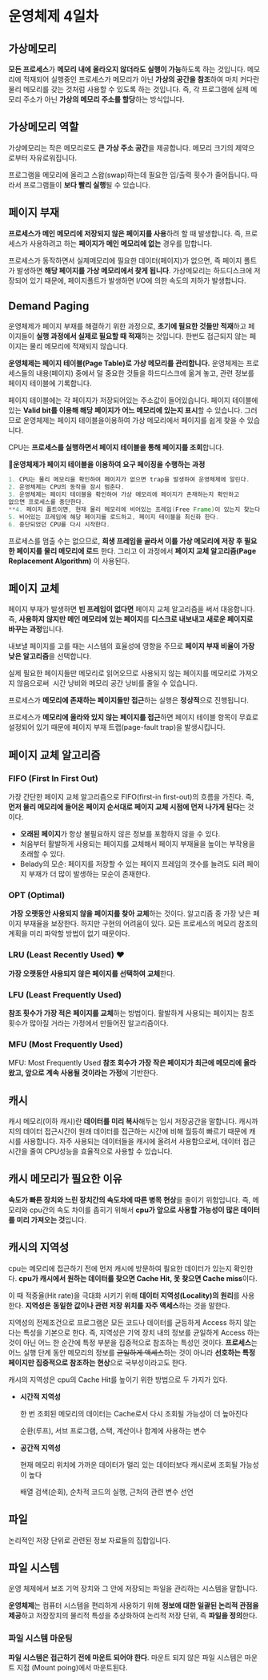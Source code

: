 # 운영체제 4일차

## 가상메모리

**모든 프로세스**가 **메모리 내에 올라오지 않더라도 실행이 가능**하도록 하는 것입니다. 메모리에 적재되어 실행중인 프로세스가 메모리가 아닌 **가상의 공간을 참조**하여 마치 커다란 물리 메모리를 갖는 것처럼 사용할 수 있도록 하는 것입니다. 즉, 각 프로그램에 실제 메모리 주소가 아닌 **가상의 메모리 주소를 할당**하는 방식입니다.

## 가상메모리 역할

가상메모리는 작은 메모리로도 **큰 가상 주소 공간**을 제공합니다. 메모리 크기의 제약으로부터 자유로워집니다.

프로그램을 메모리에 올리고 스왑(swap)하는데 필요한 입/출력 횟수가 줄어듭니다. 따라서 프로그램들이 **보다 빨리 실행**될 수 있습니다.

## 페이지 부재

**프로세스가 메인 메모리에 저장되지 않은 페이지를 사용**하려 할 때 발생합니다. 즉, 프로세스가 사용하려고 하는 **페이지가 메인 메모리에 없는** 경우를 맙합니다.

프로세스가 동작하면서 실제메모리에 필요한 데이터(페이지)가 없으면, 즉 페이지 폴트가 발생하면 **해당 페이지를 가상 메모리에서 찾게 됩니다**. 가상메모리는 하드디스크에 저장되어 있기 때문에, 페이지폴트가 발생하면 I/O에 의한 속도의 저하가 발생합니다.

## Demand Paging

운영체제가 페이지 부재를 해결하기 위한 과정으로, **초기에 필요한 것들만 적재**하고 페이지들이 **실행 과정에서 실제로 필요할 때 적재**하는 것입니다. 한번도 접근되지 않는 페이지는 물리 메모리에 적재되지 않습니다.

**운영체제는 페이지 테이블(Page Table)로 가상 메모리를 관리합니다.** 운영체제는 프로세스들의 내용(페이지) 중에서 덜 중요한 것들을 하드디스크에 옮겨 놓고, 관련 정보를 페이지 테이블에 기록합니다. 

페이지 테이블에는 각 페이지가 저장되어있는 주소값이 들어있습니다. 페이지 테이블에 있는 **Valid bit를 이용해 해당 페이지가 어느 메모리에 있는지 표시**할 수 있습니다. 그러므로 운영체제는 페이지 테이블을이용하여 가상 메모리에서 페이지를 쉽게 찾을 수 있습니다.

CPU는 **프로세스를 실행하면서 페이지 테이블을 통해 페이지를 조회**합니다.

🔅**운영체제가 페이지 테이블을 이용하여 요구 페이징을 수행하는 과정**

```java
1. CPU는 물리 메모리을 확인하여 페이지가 없으면 trap을 발생하여 운영체제에 알린다.
2. 운영체제는 CPU의 동작을 잠시 멈춘다.
3. 운영체제는 페이지 테이블을 확인하여 가상 메모리에 페이지가 존재하는지 확인하고
없으면 프로세스를 중단한다.
**4. 페이지 폴트이면, 현재 물리 메모리에 비어있는 프레임(Free Frame)이 있는지 찾는다.**
5. 비어있는 프레임에 해당 페이지를 로드하고, 페이지 테이블을 최신화 한다.
6. 중단되었던 CPU를 다시 시작한다.
```

프로세스를 멈출 수는 없으므로, **희생 프레임을 골라서 이를 가상 메모리에 저장 후 필요한 페이지를 물리 메모리에 로드** 한다. 그리고 이 과정에서 **페이지 교체 알고리즘(Page Replacement Algorithm)** 이 사용된다.

## 페이지 교체

페이지 부재가 발생하면 **빈 프레임이 없다면** 페이지 교체 알고리즘을 써서 대응합니다. 즉, **사용하지 않지만 메인 메모리에 있는 페이지**를 **디스크로 내보내고 새로운 페이지로 바꾸는 과정**입니다.

내보낼 페이지를 고를 때는 시스템의 효율성에 영향을 주므로 **페이지 부재 비율이 가장 낮은 알고리즘**을 선택합니다.

실제 필요한 페이지들만 메모리로 읽어오므로 사용되지 않는 페이지를 메모리로 가져오지 않음으로써  시간 낭비와 메모리 공간 낭비를 줄일 수 있습니다.

프로세스가 **메모리에 존재하는 페이지들만 접근**하는 실행은 **정상적**으로 진행됩니다.

프로세스가 **메모리에 올라와 있지 않는 페이지를 접근**하면 페이지 테이블 항목이 무효로 설정되어 있기 때문에 페이지 부재 트랩(page-fault trap)을 발생시킵니다.

## 페이지 교체 알고리즘

### **FIFO (First In First Out)**

가장 간단한 페이지 교체 알고리즘으로 FIFO(first-in first-out)의 흐름을 가진다. 즉, **먼저 물리 메모리에 들어온 페이지 순서대로 페이지 교체 시점에 먼저 나가게 된다**는 것이다.

- **오래된 페이지**가 항상 불필요하지 않은 정보를 포함하지 않을 수 있다.
- 처음부터 활발하게 사용되는 페이지를 교체해서 페이지 부재율을 높이는 부작용을 초래할 수 있다.
- Belady의 모순: 페이지를 저장할 수 있는 페이지 프레임의 갯수를 늘려도 되려 페이지 부재가 더 많이 발생하는 모순이 존재한다.

### **OPT (Optimal)**

 **가장 오랫동안 사용되지 않을 페이지를 찾아 교체**하는 것이다. 알고리즘 중 가장 낮은 페이지 부재율을 보장한다. 하지만 구현의 어려움이 있다. 모든 프로세스의 메모리 참조의 계획을 미리 파악할 방법이 없기 때문이다.

### **LRU (Least Recently Used) ❤**

**가장 오랫동안 사용되지 않은 페이지를 선택하여 교체**한다.

### **LFU (Least Frequently Used)**

**참조 횟수가 가장 적은 페이지를 교체**하는 방법이다. 활발하게 사용되는 페이지는 참조 횟수가 많아질 거라는 가정에서 만들어진 알고리즘이다.

### **MFU (Most Frequently Used)**

MFU: Most Frequently Used **참조 회수가 가장 작은 페이지가 최근에 메모리에 올라왔고, 앞으로 계속 사용될 것이라는 가정**에 기반한다.

## 캐시

캐시 메모리(이하 캐시)란 **데이터를 미리 복사**해두는 임시 저장공간을 말합니다. 캐시까지의 데이터 접근시간이 원래 데이터를 접근하는 시간에 비해 월등히 빠르기 때문에 캐시를 사용합니다. 자주 사용되는 데이터들을 캐시에 올려서 사용함으로써, 데이터 접근시간을 줄여 CPU성능을 효율적으로 사용할 수 있습니다.

## 캐시 메모리가 필요한 이유

**속도가 빠른 장치와 느린 장치간의 속도차에 따른 병목 현상**을 줄이기 위함입니다. 즉,  메모리와 cpu간의 속도 차이를 좁히기 위해서 **cpu가 앞으로 사용할 가능성이 많은 데이터를 미리 가져오는 것**입니다.

## 캐시의 지역성

cpu는 메모리에 접근하기 전에 먼저 캐시에 방문하여 필요한 데이터가 있는지 확인한다. **cpu가 캐시에서 원하는 데이터를 찾으면 Cache Hit, 못 찾으면 Cache miss**이다.

이 때 적중율(Hit rate)을 극대화 시키기 위해 **데이터 지역성(Locality)의 원리**를 사용한다. **지역성은** **동일한 값이나 관련 저장 위치를 자주 액세스**하는 것을 말한다.

지역성의 전제조건으로 프로그램은 모든 코드나 데이터를 균등하게 Access 하지 않는다는 특성을 기본으로 한다. 즉, 지역성은 기억 장치 내의 정보를 균일하게 Access 하는 것이 아닌 어느 한 순간에 특정 부분을 집중적으로 참조하는 특성인 것이다. **프로세스**는 어느 실행 단계 동안 메모리의 정보를 ~~균일하게 액세스~~하는 것이 아니라 **선호하는 특정 페이지만 집중적으로 참조하는 현상**으로 국부성이라고도 한다.

캐시의 지역성은 cpu의 Cache Hit를 높이기 위한 방법으로 두 가지가 있다.

- **시간적 지역성**

    한 번 조회된 메모리의 데이터는 Cache로서 다시 조회될 가능성이 더 높아진다

    순환(루프), 서브 프로그램, 스택, 계산이나 합계에 사용하는 변수

- **공간적 지역성**

    현재 메모리 위치에 가까운 데이터가 멀리 있는 데이터보다 캐시로써 조회될 가능성이 높다

    배열 검색(순회), 순차적 코드의 실행, 근처의 관련 변수 선언

## 파일

논리적인 저장 단위로 관련된 정보 자료들의 집합입니다.

## 파일 시스템

운영 체제에서 보조 기억 장치와 그 안에 저장되는 파일을 관리하는 시스템을 말합니다.

**운영체제**는 컴퓨터 시스템을 편리하게 사용하기 위해 **정보에 대한 일괄된 논리적 관점을 제공**하고 저장장치의 물리적 특성을 추상화하여 논리적 저장 단위, 즉 **파일을 정의**한다.

### **파일 시스템 마운팅**

**파일 시스템은 접근하기 전에 마운트 되어야 한다**. 마운트 되지 않은 파일 시스템은 마운트 지점 (Mount poing)에서 마운트된다.